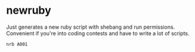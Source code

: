 # newruby
Just generates a new ruby script with shebang and run permissions.
Convenient if you're into coding contests and have to write a lot of scripts.
```
nrb A001 
```
